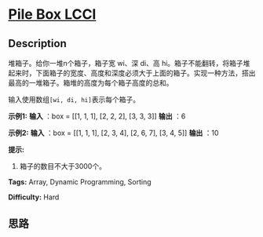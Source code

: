 # [Pile Box LCCI][title]

## Description

堆箱子。给你一堆n个箱子，箱子宽 wi、深 di、高
hi。箱子不能翻转，将箱子堆起来时，下面箱子的宽度、高度和深度必须大于上面的箱子。实现一种方法，搭出最高的一堆箱子。箱堆的高度为每个箱子高度的总和。

输入使用数组`[wi, di, hi]`表示每个箱子。

**示例1:**
            **输入** ：box = [[1, 1, 1], [2, 2, 2], [3, 3, 3]]    **输出** ：6    

**示例2:**
            **输入** ：box = [[1, 1, 1], [2, 3, 4], [2, 6, 7], [3, 4, 5]]    **输出** ：10    

**提示:**

  1. 箱子的数目不大于3000个。


**Tags:** Array, Dynamic Programming, Sorting

**Difficulty:** Hard

## 思路

[title]: https://leetcode-cn.com/problems/pile-box-lcci
